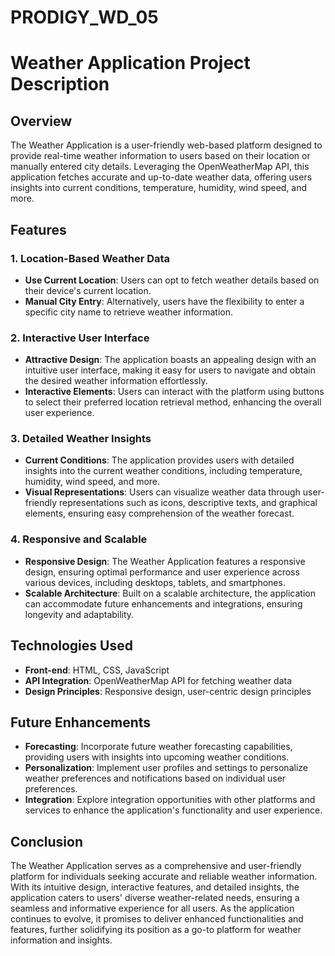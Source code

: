 # PRODIGY_WD_05

# Weather Application Project Description

## Overview

The Weather Application is a user-friendly web-based platform designed to provide real-time weather information to users based on their location or manually entered city details. Leveraging the OpenWeatherMap API, this application fetches accurate and up-to-date weather data, offering users insights into current conditions, temperature, humidity, wind speed, and more.

## Features

### 1. Location-Based Weather Data
- **Use Current Location**: Users can opt to fetch weather details based on their device's current location.
- **Manual City Entry**: Alternatively, users have the flexibility to enter a specific city name to retrieve weather information.

### 2. Interactive User Interface
- **Attractive Design**: The application boasts an appealing design with an intuitive user interface, making it easy for users to navigate and obtain the desired weather information effortlessly.
- **Interactive Elements**: Users can interact with the platform using buttons to select their preferred location retrieval method, enhancing the overall user experience.

### 3. Detailed Weather Insights
- **Current Conditions**: The application provides users with detailed insights into the current weather conditions, including temperature, humidity, wind speed, and more.
- **Visual Representations**: Users can visualize weather data through user-friendly representations such as icons, descriptive texts, and graphical elements, ensuring easy comprehension of the weather forecast.

### 4. Responsive and Scalable
- **Responsive Design**: The Weather Application features a responsive design, ensuring optimal performance and user experience across various devices, including desktops, tablets, and smartphones.
- **Scalable Architecture**: Built on a scalable architecture, the application can accommodate future enhancements and integrations, ensuring longevity and adaptability.

## Technologies Used
- **Front-end**: HTML, CSS, JavaScript
- **API Integration**: OpenWeatherMap API for fetching weather data
- **Design Principles**: Responsive design, user-centric design principles

## Future Enhancements
- **Forecasting**: Incorporate future weather forecasting capabilities, providing users with insights into upcoming weather conditions.
- **Personalization**: Implement user profiles and settings to personalize weather preferences and notifications based on individual user preferences.
- **Integration**: Explore integration opportunities with other platforms and services to enhance the application's functionality and user experience.

## Conclusion

The Weather Application serves as a comprehensive and user-friendly platform for individuals seeking accurate and reliable weather information. With its intuitive design, interactive features, and detailed insights, the application caters to users' diverse weather-related needs, ensuring a seamless and informative experience for all users. As the application continues to evolve, it promises to deliver enhanced functionalities and features, further solidifying its position as a go-to platform for weather information and insights.
